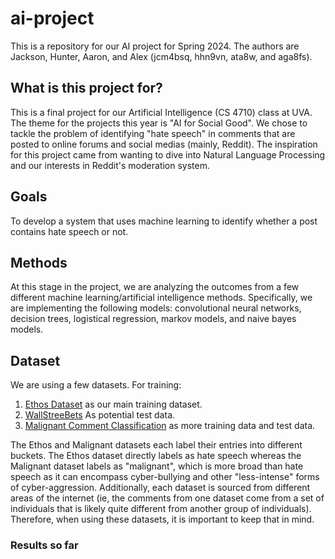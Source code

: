 # ai-project
This is a repository for our AI project for Spring 2024. The authors are Jackson, Hunter, Aaron, and Alex (jcm4bsq, hhn9vn, ata8w, and aga8fs). 

## What is this project for? 

This is a final project for our Artificial Intelligence (CS 4710) class at UVA. The theme for the projects this year is "AI for Social Good". We chose to tackle the problem of identifying "hate speech" in comments that are posted to online forums and social medias (mainly, Reddit). The inspiration for this project came from wanting to dive into Natural Language Processing and our interests in Reddit's moderation system. 

## Goals

To develop a system that uses machine learning to identify whether a post contains hate speech or not. 

## Methods

At this stage in the project, we are analyzing the outcomes from a few different machine learning/artificial intelligence methods. Specifically, we are implementing the following models: convolutional neural networks, decision trees, logistical regression, markov models, and naive bayes models.

## Dataset

We are using a few datasets. For training: 
1. [Ethos Dataset](https://www.kaggle.com/datasets/konradb/ethos-hate-speech-dataset) as our main training dataset.
2. [WallStreeBets](https://www.kaggle.com/datasets/curiel/rwallstreetbets-posts-and-comments) As potential test data.
3. [Malignant Comment Classification](https://www.kaggle.com/datasets/surekharamireddy/malignant-comment-classification) as more training data and test data. 

The Ethos and Malignant datasets each label their entries into different buckets. The Ethos dataset directly labels as hate speech whereas the Malignant dataset labels as "malignant", which is more broad than hate speech as it can encompass cyber-bullying and other "less-intense" forms of cyber-aggression. Additionally, each dataset is sourced from different areas of the internet (ie, the comments from one dataset come from a set of individuals that is likely quite different from another group of individuals). Therefore, when using these datasets, it is important to keep that in mind. 

### Results so far